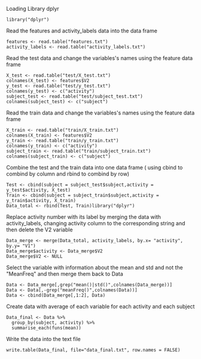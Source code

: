 Loading Library dplyr
```{r}
library("dplyr")
```

Read the features and activity_labels data into the data frame
```{r}
features <- read.table("features.txt")
activity_labels <- read.table("activity_labels.txt")
```

Read the test data and change the variables's names using the feature data frame
```{r}
X_test <- read.table("test/X_test.txt")
colnames(X_test) <- features$V2
y_test <- read.table("test/y_test.txt")
colnames(y_test) <- c("activity")
subject_test <- read.table("test/subject_test.txt")
colnames(subject_test) <- c("subject")
```

Read the train data and change the variables's names using the feature data frame
```{r}
X_train <- read.table("train/X_train.txt")
colnames(X_train) <- features$V2
y_train <- read.table("train/y_train.txt")
colnames(y_train) <- c("activity")
subject_train <- read.table("train/subject_train.txt")
colnames(subject_train) <- c("subject")
```

Combine the test and the train data into one data frame
( using cbind to combind by column and rbind to combind by row)
```{r}
Test <- cbind(subject = subject_test$subject,activity = y_test$activity, X_test)
Train <- cbind(subject = subject_train$subject,activity = y_train$activity, X_train)
Data_total <- rbind(Test, Train)library("dplyr")
```

Replace activity number with its label by merging the data with activity_labels, changing activity
column to the corresponding string and then delete the V2 variable
```{r}
Data_merge <- merge(Data_total, activity_labels, by.x= "activity", by.y= "V1")
Data_merge$activity <- Data_merge$V2
Data_merge$V2 <- NULL
```

Select the variable with information about the mean and std and not the "MeanFreq" 
and then merge them back to Data
```{r}
Data <- Data_merge[,grep("mean()|std()",colnames(Data_merge))]
Data <- Data[,-grep("meanFreq()",colnames(Data))]
Data <- cbind(Data_merge[,1:2], Data)
```

Create data with average of each variable for each activity and each subject
```{r}
Data_final <- Data %>%
  group_by(subject, activity) %>%
  summarise_each(funs(mean))
```

Write the data into the text file
```{r}
write.table(Data_final, file="data_final.txt", row.names = FALSE)
```